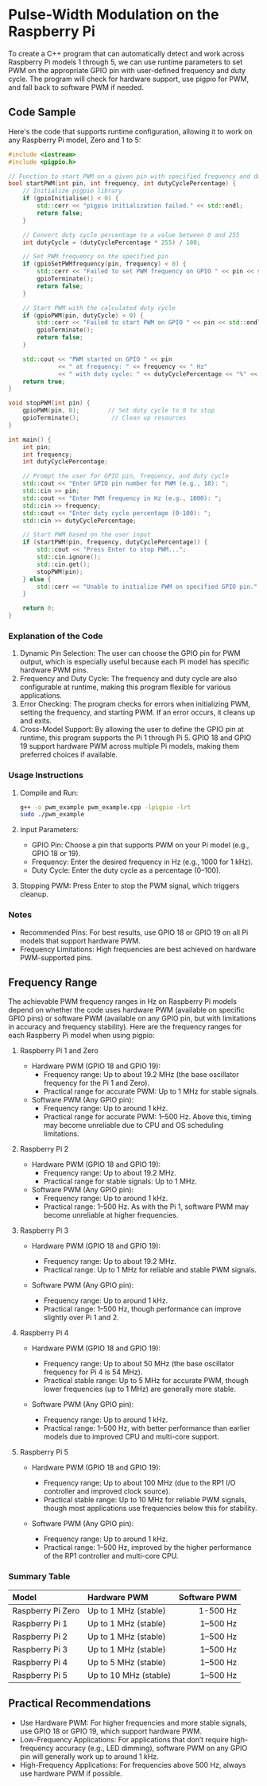 # Pulse-Width Modulation on the Raspberry Pi

To create a C++ program that can automatically detect and work across Raspberry Pi models 1 through 5, we can use runtime parameters to set PWM on the appropriate GPIO pin with user-defined frequency and duty cycle. The program will check for hardware support, use pigpio for PWM, and fall back to software PWM if needed.

## Code Sample

Here's the code that supports runtime configuration, allowing it to work on any Raspberry Pi model, Zero and 1 to 5:

``` cpp
#include <iostream>
#include <pigpio.h>

// Function to start PWM on a given pin with specified frequency and duty cycle
bool startPWM(int pin, int frequency, int dutyCyclePercentage) {
    // Initialize pigpio library
    if (gpioInitialise() < 0) {
        std::cerr << "pigpio initialization failed." << std::endl;
        return false;
    }

    // Convert duty cycle percentage to a value between 0 and 255
    int dutyCycle = (dutyCyclePercentage * 255) / 100;

    // Set PWM frequency on the specified pin
    if (gpioSetPWMfrequency(pin, frequency) < 0) {
        std::cerr << "Failed to set PWM frequency on GPIO " << pin << std::endl;
        gpioTerminate();
        return false;
    }

    // Start PWM with the calculated duty cycle
    if (gpioPWM(pin, dutyCycle) < 0) {
        std::cerr << "Failed to start PWM on GPIO " << pin << std::endl;
        gpioTerminate();
        return false;
    }

    std::cout << "PWM started on GPIO " << pin
              << " at frequency: " << frequency << " Hz"
              << " with duty cycle: " << dutyCyclePercentage << "%" << std::endl;
    return true;
}

void stopPWM(int pin) {
    gpioPWM(pin, 0);        // Set duty cycle to 0 to stop
    gpioTerminate();         // Clean up resources
}

int main() {
    int pin;
    int frequency;
    int dutyCyclePercentage;

    // Prompt the user for GPIO pin, frequency, and duty cycle
    std::cout << "Enter GPIO pin number for PWM (e.g., 18): ";
    std::cin >> pin;
    std::cout << "Enter PWM frequency in Hz (e.g., 1000): ";
    std::cin >> frequency;
    std::cout << "Enter duty cycle percentage (0-100): ";
    std::cin >> dutyCyclePercentage;

    // Start PWM based on the user input
    if (startPWM(pin, frequency, dutyCyclePercentage)) {
        std::cout << "Press Enter to stop PWM...";
        std::cin.ignore();
        std::cin.get();
        stopPWM(pin);
    } else {
        std::cerr << "Unable to initialize PWM on specified GPIO pin." << std::endl;
    }

    return 0;
}
```

### Explanation of the Code

1. Dynamic Pin Selection: The user can choose the GPIO pin for PWM output, which is especially useful because each Pi model has specific hardware PWM pins.
2. Frequency and Duty Cycle: The frequency and duty cycle are also configurable at runtime, making this program flexible for various applications.
3. Error Checking: The program checks for errors when initializing PWM, setting the frequency, and starting PWM. If an error occurs, it cleans up and exits.
4. Cross-Model Support: By allowing the user to define the GPIO pin at runtime, this program supports the Pi 1 through Pi 5. GPIO 18 and GPIO 19 support hardware PWM across multiple Pi models, making them preferred choices if available.

### Usage Instructions

 1. Compile and Run:

    ``` bash
    g++ -o pwm_example pwm_example.cpp -lpigpio -lrt
    sudo ./pwm_example
    ```

2. Input Parameters:
    * GPIO Pin: Choose a pin that supports PWM on your Pi model (e.g., GPIO 18 or 19).
    * Frequency: Enter the desired frequency in Hz (e.g., 1000 for 1 kHz).
    * Duty Cycle: Enter the duty cycle as a percentage (0–100).

3. Stopping PWM: Press Enter to stop the PWM signal, which triggers cleanup.

### Notes

* Recommended Pins: For best results, use GPIO 18 or GPIO 19 on all Pi models that support hardware PWM.
* Frequency Limitations: High frequencies are best achieved on hardware PWM-supported pins.

## Frequency Range

The achievable PWM frequency ranges in Hz on Raspberry Pi models depend on whether the code uses hardware PWM (available on specific GPIO pins) or software PWM (available on any GPIO pin, but with limitations in accuracy and frequency stability). Here are the frequency ranges for each Raspberry Pi model when using pigpio:

1. Raspberry Pi 1 and Zero
    * Hardware PWM (GPIO 18 and GPIO 19):
        * Frequency range: Up to about 19.2 MHz (the base oscillator frequency for the Pi 1 and Zero).
        * Practical range for accurate PWM: Up to 1 MHz for stable signals.
    * Software PWM (Any GPIO pin):
        * Frequency range: Up to around 1 kHz.
        * Practical range for accurate PWM: 1–500 Hz. Above this, timing may become unreliable due to CPU and OS scheduling limitations.

2. Raspberry Pi 2
    * Hardware PWM (GPIO 18 and GPIO 19):
        * Frequency range: Up to about 19.2 MHz.
        * Practical range for stable signals: Up to 1 MHz.
    * Software PWM (Any GPIO pin):
        * Frequency range: Up to around 1 kHz.
        * Practical range: 1–500 Hz. As with the Pi 1, software PWM may become unreliable at higher frequencies.

3. Raspberry Pi 3

    * Hardware PWM (GPIO 18 and GPIO 19):
        * Frequency range: Up to about 19.2 MHz.
        * Practical range: Up to 1 MHz for reliable and stable PWM signals.

    * Software PWM (Any GPIO pin):
        * Frequency range: Up to around 1 kHz.
        * Practical range: 1–500 Hz, though performance can improve slightly over Pi 1 and 2.

4. Raspberry Pi 4

    * Hardware PWM (GPIO 18 and GPIO 19):
        * Frequency range: Up to about 50 MHz (the base oscillator frequency for Pi 4 is 54 MHz).
        * Practical stable range: Up to 5 MHz for accurate PWM, though lower frequencies (up to 1 MHz) are generally more stable.

    * Software PWM (Any GPIO pin):
        * Frequency range: Up to around 1 kHz.
        * Practical range: 1–500 Hz, with better performance than earlier models due to improved CPU and multi-core support.

5. Raspberry Pi 5

    * Hardware PWM (GPIO 18 and GPIO 19):
        * Frequency range: Up to about 100 MHz (due to the RP1 I/O controller and improved clock source).
        * Practical stable range: Up to 10 MHz for reliable PWM signals, though most applications use frequencies below this for stability.

    * Software PWM (Any GPIO pin):
        * Frequency range: Up to around 1 kHz.
        * Practical range: 1–500 Hz, improved by the higher performance of the RP1 controller and multi-core CPU.

### Summary Table

| **Model**         | **Hardware PWM**      | **Software PWM**  |
| :---------------- | :-------------------- | ----------------: |
| Raspberry Pi Zero | Up to 1 MHz (stable)  | 1-500 Hz          |
| Raspberry Pi 1	| Up to 1 MHz (stable)	| 1–500 Hz          |
| Raspberry Pi 2	| Up to 1 MHz (stable)	| 1–500 Hz          |
| Raspberry Pi 3	| Up to 1 MHz (stable)	| 1–500 Hz          |
| Raspberry Pi 4	| Up to 5 MHz (stable)  | 1–500 Hz          |
| Raspberry Pi 5	| Up to 10 MHz (stable)	| 1–500 Hz          |

## Practical Recommendations

* Use Hardware PWM: For higher frequencies and more stable signals, use GPIO 18 or GPIO 19, which support hardware PWM.
* Low-Frequency Applications: For applications that don’t require high-frequency accuracy (e.g., LED dimming), software PWM on any GPIO pin will generally work up to around 1 kHz.
* High-Frequency Applications: For frequencies above 500 Hz, always use hardware PWM if possible.
